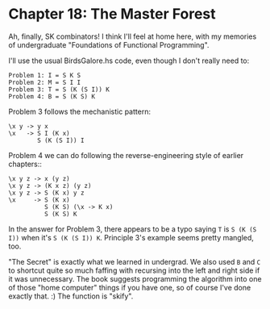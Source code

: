 # Chapter 18: The Master Forest

Ah, finally, SK combinators! I think I'll feel at home here, with my
memories of undergraduate "Foundations of Functional Programming".

I'll use the usual BirdsGalore.hs code, even though I don't really
need to:

```
Problem 1: I = S K S
Problem 2: M = S I I
Problem 3: T = S (K (S I)) K
Problem 4: B = S (K S) K
```

Problem 3 follows the mechanistic pattern:

```
\x y -> y x
\x   -> S I (K x)
        S (K (S I)) I
```

Problem 4 we can do following the reverse-engineering style of earlier
chapters::

```
\x y z -> x (y z)
\x y z -> (K x z) (y z)
\x y z -> S (K x) y z
\x     -> S (K x)
          S (K S) (\x -> K x)
          S (K S) K
```

In the answer for Problem 3, there appears to be a typo saying `T` is
`S (K (S I))` when it's `S (K (S I)) K`. Principle 3's example seems
pretty mangled, too.

"The Secret" is exactly what we learned in undergrad. We also used `B`
and `C` to shortcut quite so much faffing with recursing into the left
and right side if it was unnecessary. The book suggests programming
the algorithm into one of those "home computer" things if you have
one, so of course I've done exactly that. :) The function is "skify".
